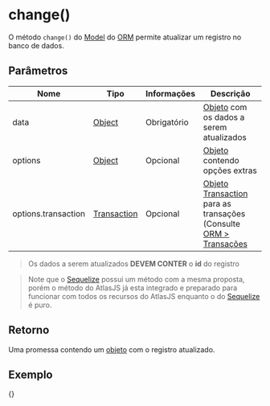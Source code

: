 # change()

O método `change()` do [Model](#orm.model) do [ORM](#orm) permite atualizar um registro no banco de dados.

## Parâmetros

|Nome|Tipo|Informações|Descrição|
|--|--|--|--|
|data|[Object](https://developer.mozilla.org/pt-BR/docs/Aprender/JavaScript/Objetos/B%C3%A1sico)|Obrigatório|[Objeto](https://developer.mozilla.org/pt-BR/docs/Aprender/JavaScript/Objetos/B%C3%A1sico) com os dados a serem atualizados  |
|options|[Object](https://developer.mozilla.org/pt-BR/docs/Aprender/JavaScript/Objetos/B%C3%A1sico)|Opcional|[Objeto](https://developer.mozilla.org/pt-BR/docs/Aprender/JavaScript/Objetos/B%C3%A1sico) contendo opções extras|
|options.transaction|[Transaction](https://sequelize.org/v5/class/lib/transaction.js~Transaction.html)|Opcional|[Objeto](https://developer.mozilla.org/pt-BR/docs/Aprender/JavaScript/Objetos/B%C3%A1sico) [Transaction](https://sequelize.org/v5/class/lib/transaction.js~Transaction.html) para as transações (Consulte [ORM > Transações](#orm.transaction)|

> Os dados a serem atualizados **DEVEM CONTER** o **id** do registro

> Note que o [Sequelize](https://sequelize.org/master/) possui um método com a mesma proposta, porém o método do AtlasJS já esta integrado e preparado para funcionar com todos os recursos do AtlasJS enquanto o do [Sequelize](https://sequelize.org/master/) é puro.

## Retorno

Uma promessa contendo um [objeto](https://developer.mozilla.org/pt-BR/docs/Aprender/JavaScript/Objetos/B%C3%A1sico) com o registro atualizado.

## Exemplo

{<change>}
